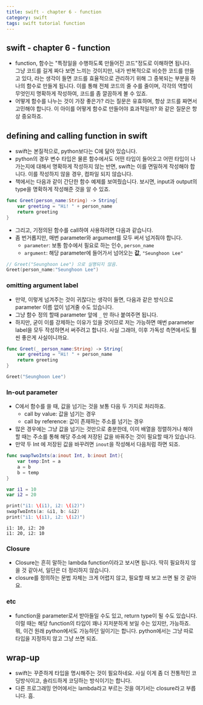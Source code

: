 ```yaml
---
title: swift - chapter 6 - function
category: swift
tags: swift tutorial function
---
```


## swift - chapter 6 - function

- function, 함수는 "특정일을 수행하도록 만들어진 코드"정도로 이해하면 됩니다. 그냥 코드를 길게 짜다 보면 느끼는 것이지만, 내가 반복적으로 비슷한 코드를 만들고 있다, 라는 생각이 들면 코드를 효율적으로 관리하기 위해 그 중복되는 부분을 하나의 함수로 만들게 됩니다. 이를 통해 전체 코드의 줄 수를 줄이며, 각각의 역할이 무엇인지 명확하게 작성하여, 코드를 좀 깔끔하게 볼 수 있죠.
- 어떻게 함수를 나누는 것이 가장 좋은가? 라는 질문은 유효하며, 항상 코드를 짜면서 고민해야 합니다. 이 아이를 어떻게 함수로 만들어야 효과적일까? 와 같은 질문은 항상 중요하죠.

## defining and calling function in swift

- swift는 본질적으로, python보다는 C에 닮아 있습니다.
- python의 경우 변수 타입은 물론 함수에서도 어떤 타입이 들어오고 어떤 타입이 나가는지에 대해서 명확하게 작성하지 않는 반면, swift는 이를 면밀하게 작성해야 합니다. 이를 작성하지 않을 경우, 컴파일 되지 않습니다.
- 책에서는 다음과 같이 간단한 함수 예제를 보여줬습니다. 보시면, input과 output의 type을 명확하게 작성해준 것을 알 수 있죠. 

```swift
func Greet(person_name:String) -> String{
    var greeting = "Hi! " + person_name
    return greeting
}
```

- 그리고, 기정의된 함수를 call하여 사용하려면 다음과 같습니다. 
- 좀 번거롭지만, 매번 parameter와 argument를 모두 써서 넘겨줘야 합니다. 
  - `parameter`: 보통 함수에서 필요로 하는 인수, `person_name`
  - `argument`: 해당 parameter에 들어가서 넘어오는 **값**, `"Seunghoon Lee"`

```swift
// Greet("Seunghoon Lee") 으로 실행되지 않음.
Greet(person_name:"Seunghoon Lee")
```

### omitting argument label

- 만약, 이렇게 넘겨주는 것이 귀찮다는 생각이 들면, 다음과 같은 방식으로 parameter 이름 없이 넘겨줄 수도 있습니다.
- 그냥 함수 정의 할때 parameter 앞에 `_` 만 하나 붙여주면 됩니다.
- 하지만, 굳이 이를 강제하는 이유가 있을 것이므로 저는 가능하면 매번 parameter label을 모두 작성하면서 써주려고 합니다. 사실 그래야, 이후 가독성 측면에서도 훨씬 좋은게 사실이니까요.

```swift
func Greet(_ person_name:String) -> String{
    var greeting = "Hi! " + person_name
    return greeting
}

Greet("Seunghoon Lee")

```

### In-out parameter

- C에서 함수를 쓸 때, 값을 넘기는 것을 보통 다음 두 가지로 처리하죠. 
  - call by value: 값을 넘기는 경우 
  - call by reference: 값이 존재하는 주소를 넘기는 경우
- 많은 경우에는 그냥 값을 넘기는 것만으로 충분한데, 이미 배열을 정렬하거나 해야 할 때는 주소를 통해 해당 주소에 저장된 값을 바꿔주는 것이 필요할 때가 있습니다.
- 만약 두 Int 에 저장된 값을 바꾸려면 `inout`을 작성해서 다음처럼 하면 되죠.

```swift
func swapTwoInts(a:inout Int, b:inout Int){
    var temp:Int = a
    a = b
    b = temp
}

var i1 = 10
var i2 = 20

print("i1: \(i1), i2: \(i2)")
swapTwoInts(a: &i1, b: &i2)
print("i1: \(i1), i2: \(i2)")
```

```plaintext
i1: 10, i2: 20
i1: 20, i2: 10
```

### Closure 

- Closure는 흔히 말하는 lambda function이라고 보시면 됩니다. 딱히 필요하지 않을 것 같아서, 일단은 더 정리하지 않습니다.
- closure를 정의하는 문법 자체는 크게 어렵지 않고, 필요할 때 보고 쓰면 될 것 같아요.

### etc

- function을 parameter로서 받아들일 수도 있고, return type이 될 수도 있습니다. 이럴 때는 해당 function의 타입이 꽤나 지저분하게 보일 수는 있지만, 가능하죠. 뭐, 이건 원래 python에서도 가능하던 일이기는 합니다. python에서는 그냥 따로 타입을 지정하지 않고 그냥 쓰면 되죠.

## wrap-up

- swift는 꾸준하게 타입을 명시해주는 것이 필요하네요. 사실 이게 좀 더 전통적인 코딩방식이고, 솔리드하게 코딩하는 방식이기는 합니다.
- 다른 프로그래밍 언어에서는 lambda라고 부르는 것을 여기서는 closure라고 부릅니다. 흠.
